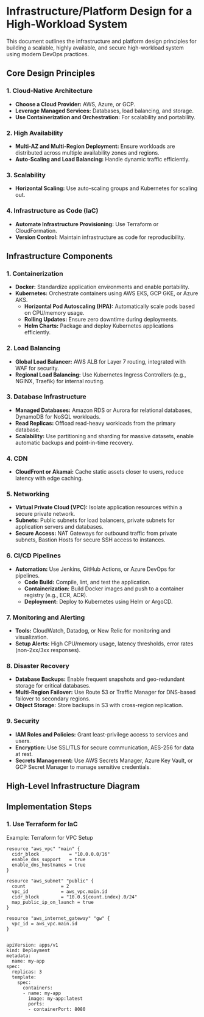# Infrastructure/Platform Design for a High-Workload System

This document outlines the infrastructure and platform design principles for building a scalable, highly available, and secure high-workload system using modern DevOps practices.

## Core Design Principles

### 1. Cloud-Native Architecture
- **Choose a Cloud Provider:** AWS, Azure, or GCP.
- **Leverage Managed Services:** Databases, load balancing, and storage.
- **Use Containerization and Orchestration:** For scalability and portability.

### 2. High Availability
- **Multi-AZ and Multi-Region Deployment:** Ensure workloads are distributed across multiple availability zones and regions.
- **Auto-Scaling and Load Balancing:** Handle dynamic traffic efficiently.

### 3. Scalability
- **Horizontal Scaling:** Use auto-scaling groups and Kubernetes for scaling out.

### 4. Infrastructure as Code (IaC)
- **Automate Infrastructure Provisioning:** Use Terraform or CloudFormation.
- **Version Control:** Maintain infrastructure as code for reproducibility.

## Infrastructure Components

### 1. Containerization
- **Docker:** Standardize application environments and enable portability.
- **Kubernetes:** Orchestrate containers using AWS EKS, GCP GKE, or Azure AKS.
  - **Horizontal Pod Autoscaling (HPA):** Automatically scale pods based on CPU/memory usage.
  - **Rolling Updates:** Ensure zero downtime during deployments.
  - **Helm Charts:** Package and deploy Kubernetes applications efficiently.

### 2. Load Balancing
- **Global Load Balancer:** AWS ALB for Layer 7 routing, integrated with WAF for security.
- **Regional Load Balancing:** Use Kubernetes Ingress Controllers (e.g., NGINX, Traefik) for internal routing.

### 3. Database Infrastructure
- **Managed Databases:** Amazon RDS or Aurora for relational databases, DynamoDB for NoSQL workloads.
- **Read Replicas:** Offload read-heavy workloads from the primary database.
- **Scalability:** Use partitioning and sharding for massive datasets, enable automatic backups and point-in-time recovery.

### 4. CDN
- **CloudFront or Akamai:** Cache static assets closer to users, reduce latency with edge caching.

### 5. Networking
- **Virtual Private Cloud (VPC):** Isolate application resources within a secure private network.
- **Subnets:** Public subnets for load balancers, private subnets for application servers and databases.
- **Secure Access:** NAT Gateways for outbound traffic from private subnets, Bastion Hosts for secure SSH access to instances.

### 6. CI/CD Pipelines
- **Automation:** Use Jenkins, GitHub Actions, or Azure DevOps for pipelines.
  - **Code Build:** Compile, lint, and test the application.
  - **Containerization:** Build Docker images and push to a container registry (e.g., ECR, ACR).
  - **Deployment:** Deploy to Kubernetes using Helm or ArgoCD.

### 7. Monitoring and Alerting
- **Tools:** CloudWatch, Datadog, or New Relic for monitoring and visualization.
- **Setup Alerts:** High CPU/memory usage, latency thresholds, error rates (non-2xx/3xx responses).

### 8. Disaster Recovery
- **Database Backups:** Enable frequent snapshots and geo-redundant storage for critical databases.
- **Multi-Region Failover:** Use Route 53 or Traffic Manager for DNS-based failover to secondary regions.
- **Object Storage:** Store backups in S3 with cross-region replication.

### 9. Security
- **IAM Roles and Policies:** Grant least-privilege access to services and users.
- **Encryption:** Use SSL/TLS for secure communication, AES-256 for data at rest.
- **Secrets Management:** Use AWS Secrets Manager, Azure Key Vault, or GCP Secret Manager to manage sensitive credentials.

## High-Level Infrastructure Diagram

## Implementation Steps

### 1. Use Terraform for IaC

Example: Terraform for VPC Setup

```hcl
resource "aws_vpc" "main" {
  cidr_block           = "10.0.0.0/16"
  enable_dns_support   = true
  enable_dns_hostnames = true
}

resource "aws_subnet" "public" {
  count             = 2
  vpc_id            = aws_vpc.main.id
  cidr_block        = "10.0.${count.index}.0/24"
  map_public_ip_on_launch = true
}

resource "aws_internet_gateway" "gw" {
  vpc_id = aws_vpc.main.id
}


apiVersion: apps/v1
kind: Deployment
metadata:
  name: my-app
spec:
  replicas: 3
  template:
    spec:
      containers:
      - name: my-app
        image: my-app:latest
        ports:
        - containerPort: 8080